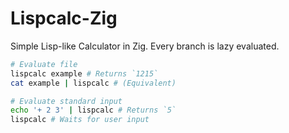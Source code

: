 # Lispcalc-Zig

Simple Lisp-like Calculator in Zig.
Every branch is lazy evaluated.

```sh
# Evaluate file
lispcalc example # Returns `1215`
cat example | lispcalc # (Equivalent)

# Evaluate standard input
echo '+ 2 3' | lispcalc # Returns `5`
lispcalc # Waits for user input
```

